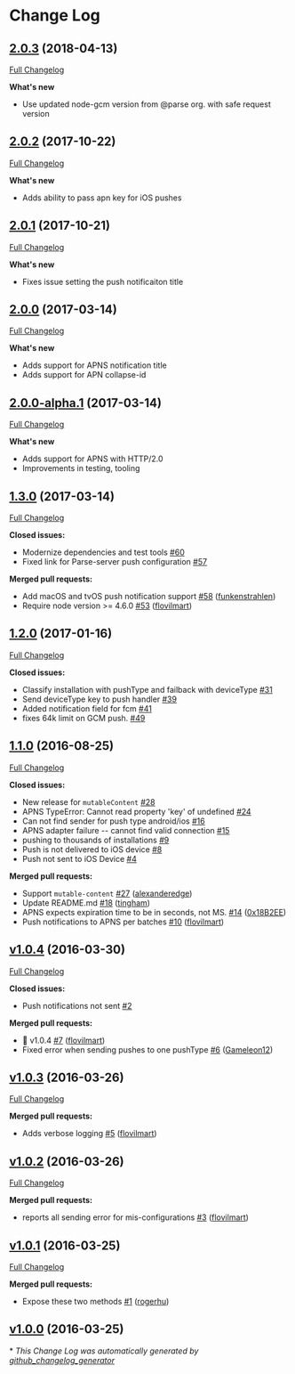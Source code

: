 # Change Log

## [2.0.3](https://github.com/parse-server-modules/parse-server-push-adapter/tree/v2.0.3) (2018-04-13)
[Full Changelog](https://github.com/parse-server-modules/parse-server-push-adapter/compare/v2.0.2...v2.0.3)

**What's new**

- Use updated node-gcm version from @parse org. with safe request version

## [2.0.2](https://github.com/parse-server-modules/parse-server-push-adapter/tree/v2.0.2) (2017-10-22)
[Full Changelog](https://github.com/parse-server-modules/parse-server-push-adapter/compare/v2.0.1...v2.0.2)

**What's new**

- Adds ability to pass apn key for iOS pushes 

## [2.0.1](https://github.com/parse-server-modules/parse-server-push-adapter/tree/v2.0.1) (2017-10-21)
[Full Changelog](https://github.com/parse-server-modules/parse-server-push-adapter/compare/v2.0.0...v2.0.1)

**What's new**

- Fixes issue setting the push notificaiton title

## [2.0.0](https://github.com/parse-server-modules/parse-server-push-adapter/tree/v2.0.0) (2017-03-14)
[Full Changelog](https://github.com/parse-server-modules/parse-server-push-adapter/compare/v2.0.0-alpha.1...v2.0.0)

**What's new**

- Adds support for APNS notification title
- Adds support for APN collapse-id


## [2.0.0-alpha.1](https://github.com/parse-server-modules/parse-server-push-adapter/tree/2.0.0-alpha.1) (2017-03-14)
[Full Changelog](https://github.com/parse-server-modules/parse-server-push-adapter/compare/v1.3.0...v2.0.0-alpha.1)

**What's new**

- Adds support for APNS with HTTP/2.0
- Improvements in testing, tooling

## [1.3.0](https://github.com/parse-server-modules/parse-server-push-adapter/tree/1.3.0) (2017-03-14)
[Full Changelog](https://github.com/parse-server-modules/parse-server-push-adapter/compare/v1.2.0...1.3.0)

**Closed issues:**

- Modernize dependencies and test tools [\#60](https://github.com/parse-server-modules/parse-server-push-adapter/issues/60)
- Fixed link for Parse-server push configuration [\#57](https://github.com/parse-server-modules/parse-server-push-adapter/issues/57)

**Merged pull requests:**

- Add macOS and tvOS push notification support [\#58](https://github.com/parse-server-modules/parse-server-push-adapter/pull/58) ([funkenstrahlen](https://github.com/funkenstrahlen))
- Require node version >= 4.6.0 [\#53](https://github.com/parse-server-modules/parse-server-push-adapter/pull/53) ([flovilmart](https://github.com/flovilmart))

## [1.2.0](https://github.com/parse-server-modules/parse-server-push-adapter/tree/1.2.0) (2017-01-16)
[Full Changelog](https://github.com/parse-server-modules/parse-server-push-adapter/compare/v1.1.0...1.2.0)

**Closed issues:**

- Classify installation with pushType and failback with deviceType [\#31](https://github.com/parse-server-modules/parse-server-push-adapter/issues/31)
- Send deviceType key to push handler [\#39](https://github.com/parse-server-modules/parse-server-push-adapter/issues/39)
- Added notification field for fcm [\#41](https://github.com/parse-server-modules/parse-server-push-adapter/issues/41)
- fixes 64k limit on GCM push. [\#49](https://github.com/parse-server-modules/parse-server-push-adapter/issues/49)

## [1.1.0](https://github.com/parse-server-modules/parse-server-push-adapter/tree/1.1.0) (2016-08-25)
[Full Changelog](https://github.com/parse-server-modules/parse-server-push-adapter/compare/v1.0.4...1.1.0)

**Closed issues:**

- New release for `mutableContent` [\#28](https://github.com/parse-server-modules/parse-server-push-adapter/issues/28)
- APNS TypeError: Cannot read property 'key' of undefined [\#24](https://github.com/parse-server-modules/parse-server-push-adapter/issues/24)
- Can not find sender for push type android/ios [\#16](https://github.com/parse-server-modules/parse-server-push-adapter/issues/16)
- APNS adapter failure -- cannot find valid connection [\#15](https://github.com/parse-server-modules/parse-server-push-adapter/issues/15)
- pushing to thousands of installations [\#9](https://github.com/parse-server-modules/parse-server-push-adapter/issues/9)
- Push is not delivered to iOS device [\#8](https://github.com/parse-server-modules/parse-server-push-adapter/issues/8)
- Push not sent to iOS Device [\#4](https://github.com/parse-server-modules/parse-server-push-adapter/issues/4)

**Merged pull requests:**

- Support `mutable-content` [\#27](https://github.com/parse-server-modules/parse-server-push-adapter/pull/27) ([alexanderedge](https://github.com/alexanderedge))
- Update README.md [\#18](https://github.com/parse-server-modules/parse-server-push-adapter/pull/18) ([tingham](https://github.com/tingham))
- APNS expects expiration time to be in seconds, not MS. [\#14](https://github.com/parse-server-modules/parse-server-push-adapter/pull/14) ([0x18B2EE](https://github.com/0x18B2EE))
- Push notifications to APNS per batches [\#10](https://github.com/parse-server-modules/parse-server-push-adapter/pull/10) ([flovilmart](https://github.com/flovilmart))

## [v1.0.4](https://github.com/parse-server-modules/parse-server-push-adapter/tree/v1.0.4) (2016-03-30)
[Full Changelog](https://github.com/parse-server-modules/parse-server-push-adapter/compare/v1.0.3...v1.0.4)

**Closed issues:**

- Push notifications not sent [\#2](https://github.com/parse-server-modules/parse-server-push-adapter/issues/2)

**Merged pull requests:**

- :tada: v1.0.4 [\#7](https://github.com/parse-server-modules/parse-server-push-adapter/pull/7) ([flovilmart](https://github.com/flovilmart))
- Fixed error when sending pushes to one pushType [\#6](https://github.com/parse-server-modules/parse-server-push-adapter/pull/6) ([Gameleon12](https://github.com/Gameleon12))

## [v1.0.3](https://github.com/parse-server-modules/parse-server-push-adapter/tree/v1.0.3) (2016-03-26)
[Full Changelog](https://github.com/parse-server-modules/parse-server-push-adapter/compare/v1.0.2...v1.0.3)

**Merged pull requests:**

- Adds verbose logging [\#5](https://github.com/parse-server-modules/parse-server-push-adapter/pull/5) ([flovilmart](https://github.com/flovilmart))

## [v1.0.2](https://github.com/parse-server-modules/parse-server-push-adapter/tree/v1.0.2) (2016-03-26)
[Full Changelog](https://github.com/parse-server-modules/parse-server-push-adapter/compare/v1.0.1...v1.0.2)

**Merged pull requests:**

- reports all sending error for mis-configurations [\#3](https://github.com/parse-server-modules/parse-server-push-adapter/pull/3) ([flovilmart](https://github.com/flovilmart))

## [v1.0.1](https://github.com/parse-server-modules/parse-server-push-adapter/tree/v1.0.1) (2016-03-25)
[Full Changelog](https://github.com/parse-server-modules/parse-server-push-adapter/compare/v1.0.0...v1.0.1)

**Merged pull requests:**

- Expose these two methods [\#1](https://github.com/parse-server-modules/parse-server-push-adapter/pull/1) ([rogerhu](https://github.com/rogerhu))

## [v1.0.0](https://github.com/parse-server-modules/parse-server-push-adapter/tree/v1.0.0) (2016-03-25)


\* *This Change Log was automatically generated by [github_changelog_generator](https://github.com/skywinder/Github-Changelog-Generator)*